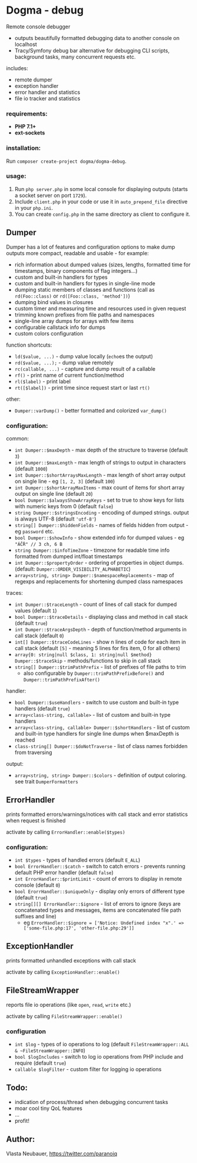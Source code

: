 Dogma - debug
=============

Remote console debugger

- outputs beautifully formatted debugging data to another console on localhost
- Tracy/Symfony debug bar alternative for debugging CLI scripts, background tasks, many concurrent requests etc.

includes:
- remote dumper
- exception handler
- error handler and statistics
- file io tracker and statistics


### requirements:

- **PHP 7.1+**
- **ext-sockets**


### installation:

Run `composer create-project dogma/dogma-debug`.


### usage:

1) Run `php server.php` in some local console for displaying outputs (starts a socket server on port `1729`).
2) Include `client.php` in your code or use it in `auto_prepend_file` directive in your `php.ini`.
3) You can create `config.php` in the same directory as client to configure it.


Dumper
------

Dumper has a lot of features and configuration options to make dump outputs more compact, readable and usable - for example:
- rich information about dumped values (sizes, lengths, formatted time for timestamps, binary components of flag integers...)
- custom and built-in handlers for types
- custom and built-in handlers for types in single-line mode
- dumping static members of classes and functions (call as `rd(Foo::class)` or `rd([Foo::class, 'method'])`)
- dumping bind values in closures
- custom timer and measuring time and resources used in given request
- trimming known prefixes from file paths and namespaces
- single-line array dumps for arrays with few items
- configurable callstack info for dumps
- custom colors configuration

function shortcuts:
- `ld($value, ...)` - dump value locally (`echo`es the output)
- `rd($value, ...);` - dump value remotely
- `rc(callable, ...)` - capture and dump result of a callable
- `rf()` - print name of current function/method
- `rl($label)` - print label
- `rt([$label])` - print time since request start or last `rt()`

other:
- `Dumper::varDump()` - better formatted and colorized `var_dump()`

### configuration:

common:
- `int Dumper::$maxDepth` - max depth of the structure to traverse (default `3`)
- `int Dumper::$maxLength` - max length of strings to output in characters (default `1000`)
- `int Dumper::$shortArraysMaxLength` - max length of short array output on single line - eg `[1, 2, 3]` (default `100`)
- `int Dumper::$shortArrayMaxItems` - max count of items for short array output on single line (default `20`)
- `bool Dumper::$alwaysShowArrayKeys` - set to true to show keys for lists with numeric keys from 0 (default `false`)
- `string Dumper::$stringsEncoding` - encoding of dumped strings. output is always UTF-8 (default `'utf-8'`)
- `string[] Dumper::$hiddenFields` - names of fields hidden from output - eg `password` etc.
- `bool Dumper::$showInfo` - show extended info for dumped values - eg `"ÁČŘ" // 3 ch, 6 B`
- `string Dumper::$infoTimeZone` - timezone for readable time info formatted from dumped int/float timestamps
- `int Dumper::$propertyOrder` - ordering of properties in object dumps. (default: `Dumper::ORDER_VISIBILITY_ALPHABETIC`)
- `array<string, string> Dumper::$namespaceReplacements` - map of regexps and replacements for shortening dumped class namespaces

traces:
- `int Dumper::$traceLength` - count of lines of call stack for dumped values (default `1`)
- `bool Dumper::$traceDetails` - displaying class and method in call stack (default `true`)
- `int Dumper::$traceArgsDepth` - depth of function/method arguments in call stack (default `0`)
- `int[] Dumper::$traceCodeLines` - show n lines of code for each item in call stack (default `[5]` - meaning 5 lines for firs item, 0 for all others)
- `array{0: string|null $class, 1: string|null $method} Dumper::$traceSkip` - methods/functions to skip in call stack
- `string[] Dumper::$trimPathPrefix` - list of prefixes of file paths to trim
  - also configurable by `Dumper::trimPathPrefixBefore()` and `Dumper::trimPathPrefixAfter()`

handler:
- `bool Dumper::$useHandlers` - switch to use custom and built-in type handlers (default `true`)
- `array<class-string, callable>` - list of custom and built-in type handlers
- `array<class-string, callable> Dumper::$shortHandlers` - list of custom and built-in type handlers for single line dumps when $maxDepth is reached
- `class-string[] Dumper::$doNotTraverse` - list of class names forbidden from traversing

output:
- `array<string, string> Dumper::$colors` - definition of output coloring. see trait `DumperFormatters`


ErrorHandler
------------

prints formatted errors/warnings/notices with call stack and error statistics when request is finished

activate by calling `ErrorHandler::enable($types)`

### configuration:

- `int $types` - types of handled errors (default `E_ALL`)
- `bool ErrorHandler::$catch` - switch to catch errors - prevents running default PHP error handler (default `false`)
- `int ErrorHandler::$printLimit` - count of errors to display in remote console (default `0`)
- `bool ErorrHandler::$uniqueOnly` - display only errors of different type (default `true`)
- `string[][] ErrorHandler::$ignore` - list of errors to ignore (keys are concatenated types and messages, items are concatenated file path suffixes and line)
  - eg `ErrorHandler::$ignore = ['Notice: Undefined index "x".' => ['some-file.php:17', 'other-file.php:29']]`


ExceptionHandler
----------------

prints formatted unhandled exceptions with call stack

activate by calling `ExceptionHandler::enable()`


FileStreamWrapper
-----------------

reports file io operations (like `open`, `read`, `write` etc.)

activate by calling `FileStreamWrapper::enable()`

### configuration

- `int $log` - types of io operations to log (default `FileStreamWrapper::ALL & ~FileStreamWrapper::INFO`)
- `bool $logIncludes` - switch to log io operations from PHP include and require (default `true`)
- `callable $logFilter` - custom filter for logging io operations


Todo:
-----
- indication of process/thread when debugging concurrent tasks
- moar cool tiny QoL features
- ...
- profit!


Author:
-------
Vlasta Neubauer, https://twitter.com/paranoiq
